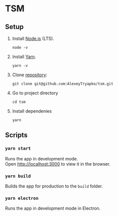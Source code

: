 # TSM

## Setup

1. Install [Node.js](https://nodejs.org/en/ 'Node.js') (LTS).
    ```
    node -v
    ```
2. Install [Yarn](https://yarnpkg.com/).
    ```
    yarn -v
    ```
3. Clone [repository](https://github.com/AlexeyTryapko/tsm):
    ```
    git clone git@github.com:AlexeyTryapko/tsm.git
    ```
4. Go to project directory
    ```
    cd tsm
    ```
5. Install dependenies
    ```
    yarn
    ```

## Scripts

### `yarn start`

Runs the app in development mode.<br>
Open [http://localhost:3000](http://localhost:3000) to view it in the browser.

### `yarn build`

Builds the app for production to the `build` folder.

### `yarn electron`

Runs the app in development mode in Electron.

